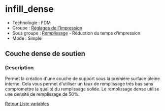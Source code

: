 # infill_dense

* Technologie : FDM
* Groupe : [Réglages de l'Impression](../print_settings/print_settings.md)
* Sous groupe : [Remplissage](../print_settings/print_settings.md#remplissage) - Réduction du temps d'impression
* Mode : Simple

## Couche dense de soutien

### Description

Permet la création d'une couche de support sous la première surface pleine interne.
Cela vous permet d'utiliser un taux de remplissage très bas sans compromettre la qualité du remplissage solide.
Le remplissage dense utilise une densité de remplissage de 50%.

[Retour Liste variables](variable_list.md)